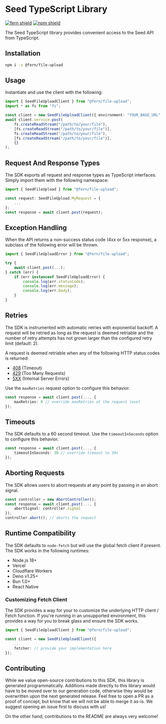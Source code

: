 # Seed TypeScript Library

[![fern shield](https://img.shields.io/badge/%F0%9F%8C%BF-SDK%20generated%20by%20Fern-brightgreen)](https://github.com/fern-api/fern)
[![npm shield](https://img.shields.io/npm/v/@fern/file-upload)](https://www.npmjs.com/package/@fern/file-upload)

The Seed TypeScript library provides convenient access to the Seed API from TypeScript.

## Installation

```sh
npm i -s @fern/file-upload
```

## Usage

Instantiate and use the client with the following:

```typescript
import { SeedFileUploadClient } from "@fern/file-upload";
import * as fs from "fs";

const client = new SeedFileUploadClient({ environment: "YOUR_BASE_URL" });
await client.service.post(
    fs.createReadStream("/path/to/your/file"),
    [fs.createReadStream("/path/to/your/file")],
    fs.createReadStream("/path/to/your/file"),
    [fs.createReadStream("/path/to/your/file")],
    {}
);
```

## Request And Response Types

The SDK exports all request and response types as TypeScript interfaces. Simply import them with the
following namespace:

```typescript
import { SeedFileUpload } from "@fern/file-upload";

const request: SeedFileUpload.MyRequest = {
    ...
};
const response = await client.post(request);
```

## Exception Handling

When the API returns a non-success status code (4xx or 5xx response), a subclass of the following error
will be thrown.

```typescript
import { SeedFileUploadError } from "@fern/file-upload";

try {
    await client.post(...);
} catch (err) {
    if (err instanceof SeedFileUploadError) {
        console.log(err.statusCode);
        console.log(err.message);
        console.log(err.body);
    }
}
```

## Retries

The SDK is instrumented with automatic retries with exponential backoff. A request will be retried as long
as the request is deemed retriable and the number of retry attempts has not grown larger than the configured
retry limit (default: 2).

A request is deemed retriable when any of the following HTTP status codes is returned:

-   [408](https://developer.mozilla.org/en-US/docs/Web/HTTP/Status/408) (Timeout)
-   [429](https://developer.mozilla.org/en-US/docs/Web/HTTP/Status/429) (Too Many Requests)
-   [5XX](https://developer.mozilla.org/en-US/docs/Web/HTTP/Status/500) (Internal Server Errors)

Use the `maxRetries` request option to configure this behavior.

```typescript
const response = await client.post(..., {
    maxRetries: 0 // override maxRetries at the request level
});
```

## Timeouts

The SDK defaults to a 60 second timeout. Use the `timeoutInSeconds` option to configure this behavior.

```typescript
const response = await client.post(..., {
    timeoutInSeconds: 30 // override timeout to 30s
});
```

## Aborting Requests

The SDK allows users to abort requests at any point by passing in an abort signal.

```typescript
const controller = new AbortController();
const response = await client.post(..., {
    abortSignal: controller.signal
});
controller.abort(); // aborts the request
```

## Runtime Compatibility

The SDK defaults to `node-fetch` but will use the global fetch client if present. The SDK works in the following
runtimes:

-   Node.js 18+
-   Vercel
-   Cloudflare Workers
-   Deno v1.25+
-   Bun 1.0+
-   React Native

### Customizing Fetch Client

The SDK provides a way for your to customize the underlying HTTP client / Fetch function. If you're running in an
unsupported environment, this provides a way for you to break glass and ensure the SDK works.

```typescript
import { SeedFileUploadClient } from "@fern/file-upload";

const client = new SeedFileUploadClient({
    ...
    fetcher: // provide your implementation here
});
```

## Contributing

While we value open-source contributions to this SDK, this library is generated programmatically.
Additions made directly to this library would have to be moved over to our generation code,
otherwise they would be overwritten upon the next generated release. Feel free to open a PR as
a proof of concept, but know that we will not be able to merge it as-is. We suggest opening
an issue first to discuss with us!

On the other hand, contributions to the README are always very welcome!
